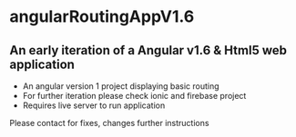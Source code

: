 # angularRoutingAppV1.6

<h2>An early iteration of a Angular v1.6 & Html5 web application</h2>

<ul>
  <li>An angular version 1 project displaying basic routing</li>
  <li>For further iteration please check ionic and firebase project</li>
  <li>Requires live server to run application</li>
</ul>
<p>Please contact for fixes, changes further instructions</p>
